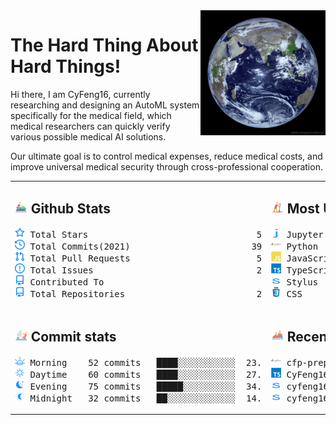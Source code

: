 <img align='right' src='https://github.com/CyFeng16/CyFeng16/blob/main/icons/EarthFromSpace.gif' width='200'>

# The Hard Thing About Hard Things!

Hi there, I am CyFeng16, currently researching and designing an AutoML system specifically for the medical field, which medical researchers can quickly verify various possible medical AI solutions. 

Our ultimate goal is to control medical expenses, reduce medical costs, and improve universal medical security through cross-professional cooperation.

<table style="table-layout:fixed;width: 100%;">
<tr>
<td style="width: 50%;" valign="top">

## <img src='https://github.com/CyFeng16/CyFeng16/blob/main/icons/jet-ski.svg' height="20px"> Github Stats

<!-- github stats starts -->
<pre>
<img src='https://github.com/CyFeng16/CyFeng16/blob/main/icons/total-star.svg' height='16px'> Total Stars                                54
<img src='https://github.com/CyFeng16/CyFeng16/blob/main/icons/total-commits.svg' height='16px'> Total Commits(2021)                       399
<img src='https://github.com/CyFeng16/CyFeng16/blob/main/icons/total-prs.svg' height='16px'> Total Pull Requests                        53
<img src='https://github.com/CyFeng16/CyFeng16/blob/main/icons/total-issue.svg' height='16px'> Total Issues                               27
<img src='https://github.com/CyFeng16/CyFeng16/blob/main/icons/contributed-to.svg' height='16px'> Contributed To                              1
<img src='https://github.com/CyFeng16/CyFeng16/blob/main/icons/contributed-to.svg' height='16px'> Total Repositories                         23
</pre>
<!-- github stats ends -->

</td>
<td style="width: 50%;" valign="top">

## <img src='https://github.com/CyFeng16/CyFeng16/blob/main/icons/sup.svg' height="20px"> Most Used Language

<!-- Most Used Language starts -->
<pre>
<img src='https://github.com/CyFeng16/CyFeng16/blob/main/icons/jupyter notebook-original-wordmark.svg' height='16px' width='16px'> Jupyter Notebook █████████████░░░░░░░░  62.3%
<img src='https://github.com/CyFeng16/CyFeng16/blob/main/icons/python-original-wordmark.svg' height='16px' width='16px'> Python           █████░░░░░░░░░░░░░░░░  24.6%
<img src='https://github.com/CyFeng16/CyFeng16/blob/main/icons/javascript-original-wordmark.svg' height='16px' width='16px'> JavaScript       █░░░░░░░░░░░░░░░░░░░░   6.4%
<img src='https://github.com/CyFeng16/CyFeng16/blob/main/icons/typescript-original-wordmark.svg' height='16px' width='16px'> TypeScript       █░░░░░░░░░░░░░░░░░░░░   5.3%
<img src='https://github.com/CyFeng16/CyFeng16/blob/main/icons/stylus-original-wordmark.svg' height='16px' width='16px'> Stylus           ░░░░░░░░░░░░░░░░░░░░░   1.1%
<img src='https://github.com/CyFeng16/CyFeng16/blob/main/icons/css-original-wordmark.svg' height='16px' width='16px'> CSS              ░░░░░░░░░░░░░░░░░░░░░   0.3%
</pre>
<!-- Most Used Language ends -->

</td>
</tr>
<tr></tr>
<tr>
<td style="width: 50%;" valign="top">

## <img src='https://github.com/CyFeng16/CyFeng16/blob/main/icons/catamaran.svg' height='20px'> Commit stats

<!-- Commit stats starts -->
<pre>
<img src='https://github.com/CyFeng16/CyFeng16/blob/main/icons/morning.svg' height='16px'> Morning    52 commits   ████░░░░░░░░░░░  23.7%
<img src='https://github.com/CyFeng16/CyFeng16/blob/main/icons/daytime.svg' height='16px'> Daytime    60 commits   ████░░░░░░░░░░░  27.4%
<img src='https://github.com/CyFeng16/CyFeng16/blob/main/icons/evening.svg' height='16px'> Evening    75 commits   █████░░░░░░░░░░  34.2%
<img src='https://github.com/CyFeng16/CyFeng16/blob/main/icons/midnight.svg' height='16px'> Midnight   32 commits   ██░░░░░░░░░░░░░  14.6%
</pre>
<!-- Commit stats ends -->

</td>
<td style="width: 50%;" valign="top">

## <img src='https://github.com/CyFeng16/CyFeng16/blob/main/icons/rafting.svg' height='20px'> Recent Pushed

<!-- Recent Pushed starts -->
<pre>
<img src='https://github.com/CyFeng16/CyFeng16/blob/main/icons/python-original-wordmark.svg' height='16px' width='16px'> cfp-preprocess(main)         1 files 12/24/2021
<img src='https://github.com/CyFeng16/CyFeng16/blob/main/icons/typescript-original-wordmark.svg' height='16px' width='16px'> CyFeng16(main)               1 files 12/24/2021
<img src='https://github.com/CyFeng16/CyFeng16/blob/main/icons/stylus-original-wordmark.svg' height='16px' width='16px'> cyfeng16.github.io(master)  640 files 12/15/2021
<img src='https://github.com/CyFeng16/CyFeng16/blob/main/icons/stylus-original-wordmark.svg' height='16px' width='16px'> cyfeng16.github.io(source)   1 files 12/15/2021
</pre>
<!-- Recent Pushed ends -->
</td>
</tr>
</table>
